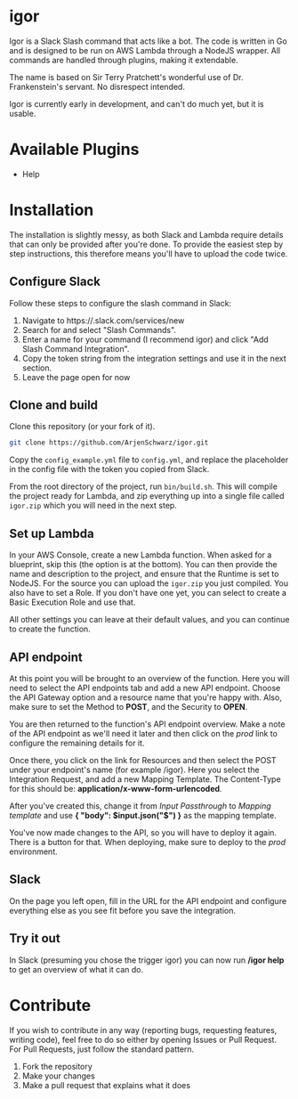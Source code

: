 # igor

Igor is a Slack Slash command that acts like a bot. The code is written in Go and is designed to be run on AWS Lambda through a NodeJS wrapper. All commands are handled through plugins, making it extendable.

The name is based on Sir Terry Pratchett's wonderful use of Dr. Frankenstein's servant. No disrespect intended.

Igor is currently early in development, and can't do much yet, but it is usable.

# Available Plugins

* Help

# Installation

The installation is slightly messy, as both Slack and Lambda require details that can only be provided after you're done. To provide the easiest step by step instructions, this therefore means you'll have to upload the code twice.

## Configure Slack

Follow these steps to configure the slash command in Slack:

1. Navigate to https://<your-team-domain>.slack.com/services/new
2. Search for and select "Slash Commands".
3. Enter a name for your command (I recommend igor) and click "Add Slash Command Integration".
4. Copy the token string from the integration settings and use it in the next section.
5. Leave the page open for now

## Clone and build

Clone this repository (or your fork of it).

```bash
git clone https://github.com/ArjenSchwarz/igor.git
```

Copy the `config_example.yml` file to `config.yml`, and replace the placeholder in the config file with the token you copied from Slack.

From the root directory of the project, run `bin/build.sh`. This will compile the project ready for Lambda, and zip everything up into a single file called `igor.zip` which you will need in the next step.

## Set up Lambda

In your AWS Console, create a new Lambda function. When asked for a blueprint, skip this (the option is at the bottom).
You can then provide the name and description to the project, and ensure that the Runtime is set to NodeJS. For the source you can upload the `igor.zip` you just compiled. You also have to set a Role. If you don't have one yet, you can select to create a Basic Execution Role and use that. 

All other settings you can leave at their default values, and you can continue to create the function.

## API endpoint

At this point you will be brought to an overview of the function. Here you will need to select the API endpoints tab and add a new API endpoint. Choose the API Gateway option and a resource name that you're happy with. Also, make sure to set the Method to **POST**, and the Security to **OPEN**.

You are then returned to the function's API endpoint overview. Make a note of the API endpoint as we'll need it later and then click on the *prod* link to configure the remaining details for it.

Once there, you click on the link for Resources and then select the POST under your endpoint's name (for example /igor). Here you select the Integration Request, and add a new Mapping Template. The Content-Type for this should be: **application/x-www-form-urlencoded**.

After you've created this, change it from *Input Passthrough* to *Mapping template* and use **{ "body": $input.json("$") }** as the mapping template.

You've now made changes to the API, so you will have to deploy it again. There is a button for that. When deploying, make sure to deploy to the *prod* environment.

## Slack

On the page you left open, fill in the URL for the API endpoint and configure everything else as you see fit before you save the integration.

## Try it out

In Slack (presuming you chose the trigger igor) you can now run **/igor help** to get an overview of what it can do.

# Contribute

If you wish to contribute in any way (reporting bugs, requesting features, writing code), feel free to do so either by opening Issues or Pull Request. For Pull Requests, just follow the standard pattern.

1. Fork the repository
2. Make your changes
3. Make a pull request that explains what it does